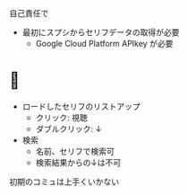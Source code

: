自己責任で
- 最初にスプシからセリフデータの取得が必要
    - Google Cloud Platform APIkey が必要
# 💩
- ロードしたセリフのリストアップ
    - クリック: 視聴
    - ダブルクリック: ↓
- 検索
    - 名前、セリフで検索可
    - 検索結果からの↓は不可

初期のコミュは上手くいかない
